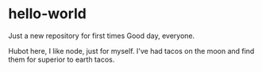 # hello-world
Just a new repository for first times
Good day, everyone.

Hubot here, I like node, just for myself.
I've had tacos on the moon and find them for superior to earth tacos.
